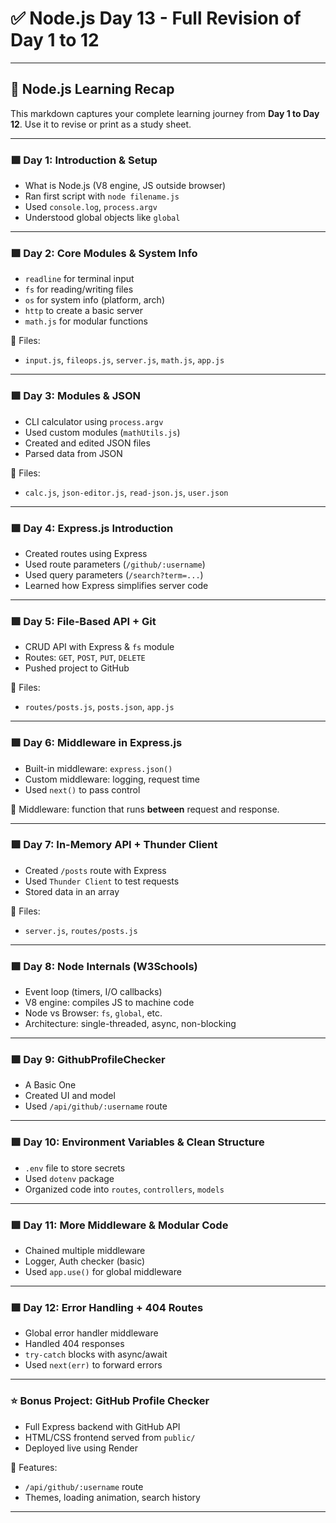# ✅ Node.js Day 13 - Full Revision of Day 1 to 12

---

## 🔁 Node.js Learning Recap

This markdown captures your complete learning journey from **Day 1 to Day 12**. Use it to revise or print as a study sheet.

---

### 🟩 **Day 1: Introduction & Setup**

* What is Node.js (V8 engine, JS outside browser)
* Ran first script with `node filename.js`
* Used `console.log`, `process.argv`
* Understood global objects like `global`

---

### 🟩 **Day 2: Core Modules & System Info**

* `readline` for terminal input
* `fs` for reading/writing files
* `os` for system info (platform, arch)
* `http` to create a basic server
* `math.js` for modular functions

📁 Files:

* `input.js`, `fileops.js`, `server.js`, `math.js`, `app.js`

---

### 🟩 **Day 3: Modules & JSON**

* CLI calculator using `process.argv`
* Used custom modules (`mathUtils.js`)
* Created and edited JSON files
* Parsed data from JSON

📁 Files:

* `calc.js`, `json-editor.js`, `read-json.js`, `user.json`

---

### 🟩 **Day 4: Express.js Introduction**

* Created routes using Express
* Used route parameters (`/github/:username`)
* Used query parameters (`/search?term=...`)
* Learned how Express simplifies server code

---

### 🟩 **Day 5: File-Based API + Git**

* CRUD API with Express & `fs` module
* Routes: `GET`, `POST`, `PUT`, `DELETE`
* Pushed project to GitHub

📁 Files:

* `routes/posts.js`, `posts.json`, `app.js`

---

### 🟩 **Day 6: Middleware in Express.js**

* Built-in middleware: `express.json()`
* Custom middleware: logging, request time
* Used `next()` to pass control

🧠 Middleware: function that runs **between** request and response.

---

### 🟩 **Day 7: In-Memory API + Thunder Client**

* Created `/posts` route with Express
* Used `Thunder Client` to test requests
* Stored data in an array

📁 Files:

* `server.js`, `routes/posts.js`

---

### 🟩 **Day 8: Node Internals (W3Schools)**

* Event loop (timers, I/O callbacks)
* V8 engine: compiles JS to machine code
* Node vs Browser: `fs`, `global`, etc.
* Architecture: single-threaded, async, non-blocking

---

### 🟩 **Day 9: GithubProfileChecker**

* A Basic One
* Created UI and model
* Used `/api/github/:username` route

---

### 🟩 **Day 10: Environment Variables & Clean Structure**

* `.env` file to store secrets
* Used `dotenv` package
* Organized code into `routes`, `controllers`, `models`

---

### 🟩 **Day 11: More Middleware & Modular Code**

* Chained multiple middleware
* Logger, Auth checker (basic)
* Used `app.use()` for global middleware

---

### 🟩 **Day 12: Error Handling + 404 Routes**

* Global error handler middleware
* Handled 404 responses
* `try-catch` blocks with async/await
* Used `next(err)` to forward errors

---

### ⭐ Bonus Project: GitHub Profile Checker

* Full Express backend with GitHub API
* HTML/CSS frontend served from `public/`
* Deployed live using Render

📁 Features:

* `/api/github/:username` route
* Themes, loading animation, search history

---


